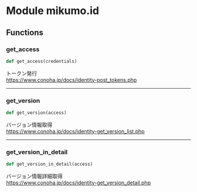 # Module mikumo.id


## Functions

### get_access 

```python
def get_access(credentials)
```

トークン発行  
https://www.conoha.jp/docs/identity-post_tokens.php

------

### get_version 

```python
def get_version(access)
```

バージョン情報取得  
https://www.conoha.jp/docs/identity-get_version_list.php

------

### get_version_in_detail 

```python
def get_version_in_detail(access)
```

バージョン情報詳細取得  
https://www.conoha.jp/docs/identity-get_version_detail.php
